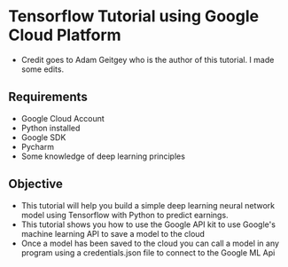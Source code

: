 # Tensorflow Tutorial using Google Cloud Platform

* Credit goes to Adam Geitgey who is the author of this tutorial. I made some edits.

## Requirements

* Google Cloud Account
* Python installed
* Google SDK
* Pycharm
* Some knowledge of deep learning principles

## Objective
* This tutorial will help you build a simple deep learning neural network model using Tensorflow with Python to predict earnings.
* This tutorial shows you how to use the Google API kit to use Google's machine learning API to save a model to the cloud
* Once a model has been saved to the cloud you can call a model in any program using a credentials.json file to connect to the Google ML Api 


